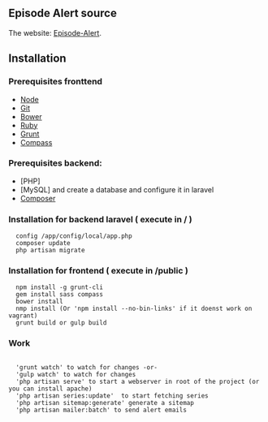 ## Episode Alert source

The website: [Episode-Alert](http://www.episode-alert.com).

## Installation

### Prerequisites fronttend
* [Node](http://nodejs.org/)
* [Git](http://git-scm.com/downloads)
* [Bower](http://bower.io/)
* [Ruby](https://www.ruby-lang.org/en/)
* [Grunt](http://gruntjs.com/)
* [Compass](http://compass-style.org/)

### Prerequisites backend:
* [PHP]
* [MySQL] and create a database and configure it in laravel
* [Composer](https://getcomposer.org/)

### Installation for backend laravel ( execute in / )
```
  config /app/config/local/app.php
  composer update
  php artisan migrate
```
### Installation for frontend ( execute in /public )

```
  npm install -g grunt-cli
  gem install sass compass
  bower install
  nmp install (Or 'npm install --no-bin-links' if it doenst work on vagrant)
  grunt build or gulp build
```

### Work

```

  'grunt watch' to watch for changes -or-
  'gulp watch' to watch for changes
  'php artisan serve' to start a webserver in root of the project (or you can install apache)
  'php artisan series:update'  to start fetching series
  'php artisan sitemap:generate' generate a sitemap
  'php artisan mailer:batch' to send alert emails
```

